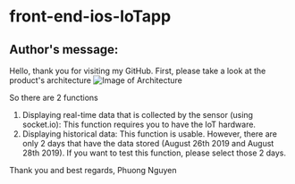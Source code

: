 # front-end-ios-IoTapp
## Author's message:
Hello, thank you for visiting my GitHub. First, please take a look at the product's architecture
![Image of Architecture](https://i.imgur.com/Yv5VaP6.png)

So there are 2 functions
1. Displaying real-time data that is collected by the sensor (using socket.io): This function requires you to have the IoT hardware.
2. Displaying historical data: This function is usable. However, there are only 2 days that have the data stored (August 26th 2019 and August 28th 2019). If you want to test this function, please select those 2 days.

Thank you and best regards,
Phuong Nguyen

